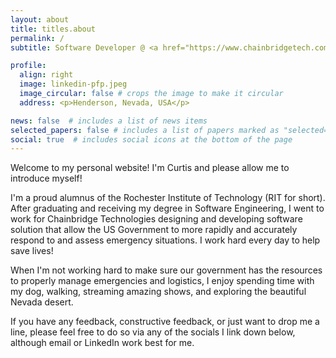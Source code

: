```yaml
---
layout: about
title: titles.about
permalink: /
subtitle: Software Developer @ <a href="https://www.chainbridgetech.com">Chainbridge Technologies</a>

profile:
  align: right
  image: linkedin-pfp.jpeg
  image_circular: false # crops the image to make it circular
  address: <p>Henderson, Nevada, USA</p>

news: false  # includes a list of news items
selected_papers: false # includes a list of papers marked as "selected={true}"
social: true  # includes social icons at the bottom of the page
---
```

Welcome to my personal website! I'm Curtis and please allow me to introduce myself!

I'm a proud alumnus of the Rochester Institute of Technology (RIT for short). After graduating and receiving my degree in Software Engineering, I went to work for Chainbridge Technologies designing and developing software solution that allow the US Government to more rapidly and accurately respond to and assess emergency situations. I work hard every day to help save lives!

When I'm not working hard to make sure our government has the resources to properly manage emergencies and logistics, I enjoy spending time with my dog, walking, streaming amazing shows, and exploring the beautiful Nevada desert.

If you have any feedback, constructive feedback, or just want to drop me a line, please feel free to do so via any of the socials I link down below, although email or LinkedIn work best for me.